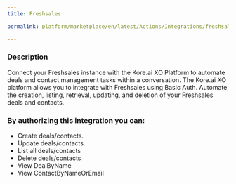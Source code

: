 ```yaml
---
title: Freshsales

permalink: platform/marketplace/en/latest/Actions/Integrations/freshsales_DESC

---
```


### Description

Connect your Freshsales instance with the Kore.ai XO Platform to automate deals and contact management tasks within a conversation. The Kore.ai XO platform allows you to integrate with Freshsales using Basic Auth. Automate the creation, listing, retrieval, updating, and deletion of your Freshsales deals and contacts.

### By authorizing this integration you can:
- Create deals/contacts.
- Update deals/contacts.
- List all deals/contacts
- Delete deals/contacts
- View DealByName
- View ContactByNameOrEmail